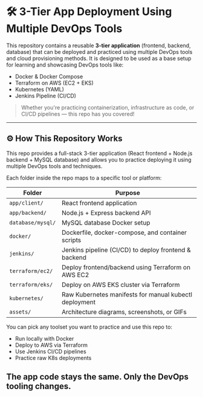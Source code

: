 # 🛠️ 3-Tier App Deployment Using Multiple DevOps Tools

This repository contains a reusable **3-tier application** (frontend, backend, database) that can be deployed and practiced using multiple DevOps tools and cloud provisioning methods. It is designed to be used as a base setup for learning and showcasing DevOps tools like:

- Docker & Docker Compose
- Terraform on AWS (EC2 + EKS)
- Kubernetes (YAML)
- Jenkins Pipeline (CI/CD)

> Whether you're practicing containerization, infrastructure as code, or CI/CD pipelines — this repo has you covered!
---

## ⚙️ How This Repository Works

This repo provides a full-stack 3-tier application (React frontend + Node.js backend + MySQL database) and allows you to practice deploying it using multiple DevOps tools and techniques.

Each folder inside the repo maps to a specific tool or platform:

| Folder | Purpose |
|--------|---------|
| `app/client/` | React frontend application |
| `app/backend/` | Node.js + Express backend API |
| `database/mysql/` | MySQL database Docker setup |
| `docker/` | Dockerfile, docker-compose, and container scripts |
| `jenkins/` | Jenkins pipeline (CI/CD) to deploy frontend & backend |
| `terraform/ec2/` | Deploy frontend/backend using Terraform on AWS EC2 |
| `terraform/eks/` | Deploy on AWS EKS cluster via Terraform |
| `kubernetes/` | Raw Kubernetes manifests for manual kubectl deployment |
| `assets/` | Architecture diagrams, screenshots, or GIFs |

You can pick any toolset you want to practice and use this repo to:
- Run locally with Docker
- Deploy to AWS via Terraform
- Use Jenkins CI/CD pipelines
- Practice raw K8s deployments

The app code stays the same. Only the **DevOps tooling** changes.
---
